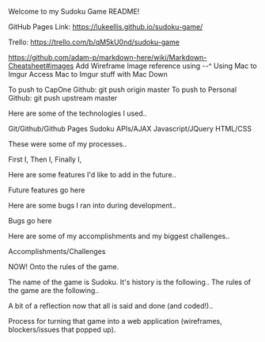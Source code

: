 Welcome to my Sudoku Game README!

GitHub Pages Link: https://lukeellis.github.io/sudoku-game/

Trello: https://trello.com/b/qM5kU0nd/sudoku-game

https://github.com/adam-p/markdown-here/wiki/Markdown-Cheatsheet#images
Add Wireframe Image reference using --^ Using Mac to Imgur
Access Mac to Imgur stuff with Mac Down

To push to CapOne Github: git push origin master
To push to Personal Github: git push upstream master

Here are some of the technologies I used..

Git/Github/Github Pages
Sudoku APIs/AJAX
Javascript/JQuery
HTML/CSS


These were some of my processes..

First I,
Then I,
Finally I,


Here are some features I'd like to add in the future..

Future features go here


Here are some bugs I ran into during development..

Bugs go here


Here are some of my accomplishments and my biggest challenges..

Accomplishments/Challenges


NOW! Onto the rules of the game.

The name of the game is Sudoku. It's history is the following..
The rules of the game are the following..


A bit of a reflection now that all is said and done (and coded!)..

Process for turning that game into a web application (wireframes, blockers/issues that popped up).
